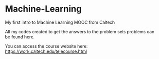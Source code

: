 # Machine-Learning
My first intro to Machine Learning MOOC from Caltech

All my codes created to get the answers to the problem sets problems can be found here.

You can access the course website here:
https://work.caltech.edu/telecourse.html
